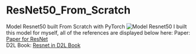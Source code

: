 # ResNet50_From_Scratch
Model Resnet50 built From Scratch with PyTorch
<img src="https://towardsdatascience.com/wp-content/uploads/2022/08/0tH9evuOFqk8F41FG.png" alt="Model Resnet50">
I built this model for myself, all of the references are displayed below here:
Paper: <a href="https://arxiv.org/pdf/1512.03385v1">Paper for ResNet</a>
<br/>
D2L Book: <a href="https://d2l.ai/chapter_convolutional-modern/resnet.html">Resnet in D2L Book</a>
